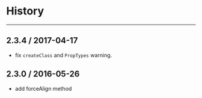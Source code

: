 # History
----

## 2.3.4 / 2017-04-17

- fix `createClass` and `PropTypes` warning.

## 2.3.0 / 2016-05-26

- add forceAlign method

